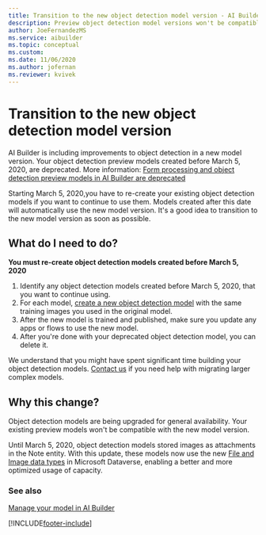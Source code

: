 ```yaml
---
title: Transition to the new object detection model version - AI Builder | Microsoft Docs
description: Preview object detection model versions won't be compatible with updated model versions, so you have to re-create existing models.
author: JoeFernandezMS
ms.service: aibuilder
ms.topic: conceptual
ms.custom: 
ms.date: 11/06/2020
ms.author: jofernan
ms.reviewer: kvivek
---
```


# Transition to the new object detection model version



AI Builder is including improvements to object detection in a new model version. Your object detection
preview models created before March 5, 2020, are deprecated. More information: [Form processing and object detection preview models in AI Builder are deprecated](/power-platform/important-changes-coming#form-processing-and-object-detection-preview-models-in-ai-builder-are-deprecated)

Starting March 5, 2020,you have to re-create your existing object detection models if you want to continue to use them. Models created after this date will automatically use the new model version. It's a good idea to transition to the new model version as soon as possible.

## What do I need to do?

**You must re-create object detection models created before March 5, 2020** 

1. Identify any object detection models created before March 5, 2020, that you want to continue using.
1. For each model, [create a new object detection model](get-started-with-object-detection.md) with the same training images you used in the original model.
1. After the new model is trained and published, make sure you update any apps or flows to use the new model.
1. After you're done with your deprecated object detection model, you can delete it.

We understand that you might have spent significant time building your object detection models. [Contact us](mailto:aihelpen@microsoft.com) if you need help with migrating larger complex models.

## Why this change?

Object detection models are being upgraded for general availability. Your existing preview models won't be compatible with the new model version.

Until March 5, 2020, object detection models stored images as attachments in the Note entity. With this update, these models now use the new [File and Image data types](https://powerapps.microsoft.com/blog/introducing-improvements-to-data-storage-in-common-data-services/) in Microsoft Dataverse, enabling a better and more optimized usage of capacity.

### See also

[Manage your model in AI Builder](manage-model.md)


[!INCLUDE[footer-include](includes/footer-banner.md)]